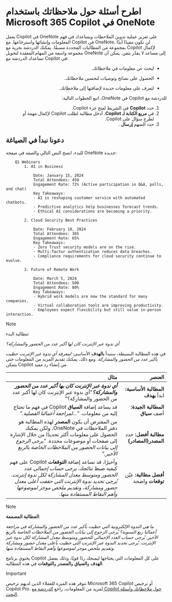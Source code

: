 # اطرح أسئلة حول ملاحظاتك باستخدام Microsoft 365 Copilot في OneNote

يعمل Copilot في OneNote على تعزيز عملية تدوين الملاحظات ويساعدك في فهم المعلومات وإنشائها واسترجاعها. مع Copilot في OneNote، لن تكون مقيدًا أبدًا بمجموعة من المطالبات المحددة مسبقًا. يمكنك الدردشة بحرية مع Copilot لإكمال مجموعة واسعة من المهام المعقدة لتحويل OneNote إلى مساعد لا يقدّر بثمن.
يمكن أن تساعدك الدردشة مع Copilot في:
<ul dir='rtl'>
<li>
لبحث عن معلومات في ملاحظاتك.
</li>
<li>

الحصول على نصائح وتوصيات لتحسين ملاحظاتك.
</li>
<li>
لتعرف على معلومات جديدة لإضافتها إلى ملاحظاتك.
</li>
</ul>
<p dir="rtl">للدردشة مع Copilot في OneNote، اتبع الخطوات التالية:</p>
<ol dir='rtl'>
<li>
حدد <b>Copilot</b> في الشريط لفتح جزء Copilot.
</li>
<li>
في <b>مربع الكتابة لـ Copilot</b>، أدخل مطالبة لطلب Copilot لإكمال مهمة أو لطرح سؤال على Copilot.
</li>
<li>
حدد السهم <b>إرسال</b> .
</li>
</ol>

## دعونا نبدأ في الصياغة

للبدء، انسخ النص التالي والصقه في صفحة OneNote جديدة:

```text
    Q1 Webinars
        1. AI in Business
    
            Date: January 15, 2024
            Total Attendees: 450
            Engagement Rate: 72% (Active participation in Q&A, polls, and chat)
            Key Takeaways:
            - AI is reshaping customer service with automated chatbots.
            - Predictive analytics help businesses forecast trends.
            - Ethical AI considerations are becoming a priority.
        
        2. Cloud Security Best Practices
        
            Date: February 10, 2024
            Total Attendees: 385
            Engagement Rate: 65%
            Key Takeaways:
            - Zero Trust security models are on the rise.
            - Multi-factor authentication reduces data breaches.
            - Compliance requirements for cloud security continue to evolve.
        
        3. Future of Remote Work
    
            Date: March 5, 2024
            Total Attendees: 500
            Engagement Rate: 80%
            Key Takeaways:
            - Hybrid work models are now the standard for many companies.
            - Virtual collaboration tools are improving productivity.
            - Employees expect flexibility but still value in-person interaction.
```

> [!NOTE]
> مطالبة البدء:
>
> _أي ندوة عبر الإنترنت كان لها أكبر عدد من الحضور والمشاركة؟_

في هذه المطالبة البسيطة، ستبدأ <b>بالهدف</b> الأساسي: _لمعرفة أي ندوة عبر الإنترنت حظيت بأكبر عدد من الحضور والمشاركة_. ومع ذلك، يمكنك تقديم المزيد من المعلومات حتى يتمكن Copilot من إنشاء رد مفيد.

<markdown-accessiblity-table data-catalyst=""><div dir="rtl"><table>
<thead>
<tr>
<th align="right">العنصر</th>
<th align="right">مثال</th>
</tr>
</thead>
<tbody>
<tr>
<td align="right"><b>المطالبة الأساسية:</b> ابدأ <b>بهدف</b></td>
<td align="right"><b><em>أي ندوة عبر الإنترنت كان بها أكبر عدد من الحضور والمشاركة؟</em></b>"أي ندوة عبر الإنترنت كان لها أكبر عدد من الحضور والمشاركة؟"</td>
</tr>
<tr>
<td align="right"><b>المطالبة الجيدة:</b> أضف <b>سياق</b></td>
<td align="right">قد يساعد إضافة <b>السياق</b> Copilot في فهم ما تحتاج إليه من معلومات. <em>"...لمراجعة أعمالنا الفصلية."</em></td>
</tr>
<tr>
<td align="right"><b>مطالبة أفضل:</b> حدد <b>المصدر(المصادر)</b></td>
<td align="right">من المفترض أن يكون <b>المصدر</b> لهذه المطالبة هو دفتر الملاحظات في OneNote، ولكن يمكنك الحصول على معلومات أكثر تحديدًا من خلال الإشارة إلى صفحات أو موضوعات محددة. <em>"يرجى الرجوع إلى بيانات الحضور من الملاحظات الخاصة بالربع الأخير."</em></td>
</tr>
<tr>
<td align="right"><b>أفضل مطالبة:</b> عيّن <b>توقعات</b> واضحة</td>
<td align="right">وأخيرًا، قد تساعد إضافة <b>التوقعات</b> Copilot على فهم كيفية ضبط نتائجك. <em>يرجى حساب إجمالي عدد الحضور ومتوسط معدل المشاركة لكل ندوة إنترنت. يُرجى تحديد ندوة الإنترنت التي حققت أعلى معدل حضور ومشاركة، وتقديم ملخص موجز لموضوعها وأهم النقاط المستفادة منها.</em></td>
</tr>
</tbody>
</table></div></markdown-accessiblity-table>

> [!NOTE]
> <b>المطالبة المصممة</b>:
>
> _ما هي الندوة الإلكترونية التي حظيت بأكبر عدد من الحضور والمشاركة في مراجعة أعمالنا ربع السنوية؟ يُرجى الرجوع إلى بيانات الحضور من الملاحظات الخاصة بالربع الأخير. يُرجى حساب العدد الإجمالي للحضور ومتوسط معدل المشاركة لكل ندوة عبر الإنترنت. يُرجى تحديد الندوة عبر الإنترنت التي حظيت بأعلى معدل حضور ومشاركة وتقديم ملخص موجز لموضوعها وأهم النقاط المستفادة منها._

يحتوي برنامج Copilot على كل المعلومات التي يحتاجها ليمنحك ردًا قويًا، وذلك بفضل <b>الهدف</b> و<b>السياق</b> و<b>المصدر</b> و<b>التوقعات</b> في هذه المطالبة.

> [!IMPORTANT]
> تتوفر هذه الميزة للعملاء الذين لديهم ترخيص Microsoft 365 Copilot أو ترخيص Copilot Pro. لمزيد من المعلومات، راجع [الدردشة مع Copilot حول ملاحظاتك وأسئلة البحث](https://support.microsoft.com/office/chat-with-copilot-about-your-notes-and-research-questions-8be75b91-d4d3-461e-af9a-fadfe208b589).
